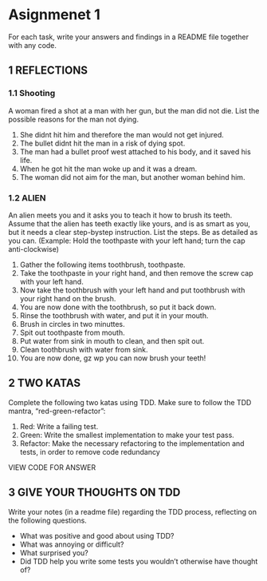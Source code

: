 # Asignmenet 1

For each task, write your answers and findings in a README file together with any
code.

## 1 REFLECTIONS

### 1.1 Shooting 
A woman fired a shot at a man with her gun, but the man did not die. List the possible
reasons for the man not dying.

1. She didnt hit him and therefore the man would not get injured.
2. The bullet didnt hit the man in a risk of dying spot.
3. The man had a bullet proof west attached to his body, and it saved his life.
4. When he got hit the man woke up and it was a dream.
5. The woman did not aim for the man, but another woman behind him.

### 1.2 ALIEN
An alien meets you and it asks you to teach it how to brush its teeth. Assume that the
alien has teeth exactly like yours, and is as smart as you, but it needs a clear step-bystep instruction. List the steps. Be as detailed as you can. (Example: Hold the
toothpaste with your left hand; turn the cap
anti-clockwise)

1. Gather the following items toothbrush, toothpaste.
2. Take the toothpaste in your right hand, and then remove the screw cap with your left hand.
3. Now take the toothbrush with your left hand and put toothbrush with your right hand on the brush.
4. You are now done with the toothbrush, so put it back down.
5. Rinse the toothbrush with water, and put it in your mouth.
6. Brush in circles in two minuttes.
7. Spit out toothpaste from mouth.
8. Put water from sink in mouth to clean, and then spit out.
9. Clean toothbrush with water from sink.
10. You are now done, gz wp you can now brush your teeth!

## 2 TWO KATAS 
Complete the following two katas using TDD. Make sure to follow the TDD mantra,
“red-green-refactor”:
1. Red: Write a failing test.
2. Green: Write the smallest implementation to make your test pass.
3. Refactor: Make the necessary refactoring to the implementation and tests, in
order to remove code redundancy

VIEW CODE FOR ANSWER

## 3 GIVE YOUR THOUGHTS ON TDD 
Write your notes (in a readme file) regarding the TDD process, reflecting on the
following questions.

* What was positive and good about using TDD?
* What was annoying or difficult?
* What surprised you?
* Did TDD help you write some tests you wouldn’t otherwise have thought of?

